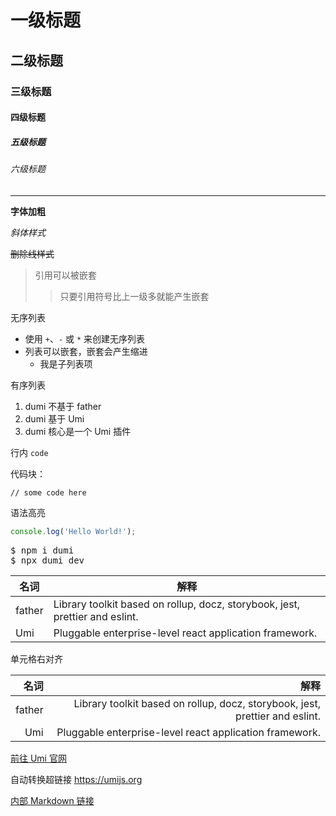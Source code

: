 # 一级标题

## 二级标题

### 三级标题

#### 四级标题

##### 五级标题

###### 六级标题

---

**字体加粗**

_斜体样式_

~~删除线样式~~

> 引用可以被嵌套
>
> > 只要引用符号比上一级多就能产生嵌套

无序列表

- 使用 `+`、`-` 或 `*` 来创建无序列表
- 列表可以嵌套，嵌套会产生缩进
  - 我是子列表项

有序列表

1. dumi 不基于 father
2. dumi 基于 Umi
3. dumi 核心是一个 Umi 插件

行内 `code`

代码块：

```
// some code here
```

语法高亮

```js
console.log('Hello World!');
```

<pre>
$ npm i dumi
$ npx dumi dev
</pre>

| 名词   | 解释                                                                         |
| ------ | ---------------------------------------------------------------------------- |
| father | Library toolkit based on rollup, docz, storybook, jest, prettier and eslint. |
| Umi    | Pluggable enterprise-level react application framework.                      |

单元格右对齐

|   名词 |                                                                         解释 |
| -----: | ---------------------------------------------------------------------------: |
| father | Library toolkit based on rollup, docz, storybook, jest, prettier and eslint. |
|    Umi |                      Pluggable enterprise-level react application framework. |

[前往 Umi 官网](https://umijs.org)

自动转换超链接 https://umijs.org

[内部 Markdown 链接](./test.md)